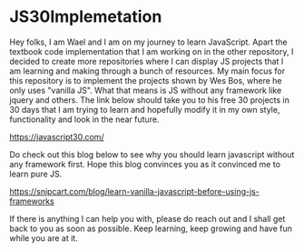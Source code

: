 # JS30Implemetation

Hey folks,
I am Wael and I am on my journey to learn JavaScript. Apart the textbook code implementation that I am working on in the other repository,
I decided to create more repositories where I can display JS projects that I am learning and making through a bunch of resources.
My main focus for this repository is to implement the projects shown by Wes Bos, where he only uses "vanilla JS". What that means is JS 
without any framework like jquery and others. The link below should take you to his free 30 projects in 30 days that I am trying to learn and 
hopefully modify it in my own style, functionality and look in the near future.

https://javascript30.com/

Do check out this blog below to see why you should learn javascript without any framework first. Hope this blog convinces you as it convinced me
to learn pure JS.

https://snipcart.com/blog/learn-vanilla-javascript-before-using-js-frameworks

If there is anything I can help you with, please do reach out and I shall get back to you as soon as possible.
Keep learning, keep growing and have fun while you are at it.
